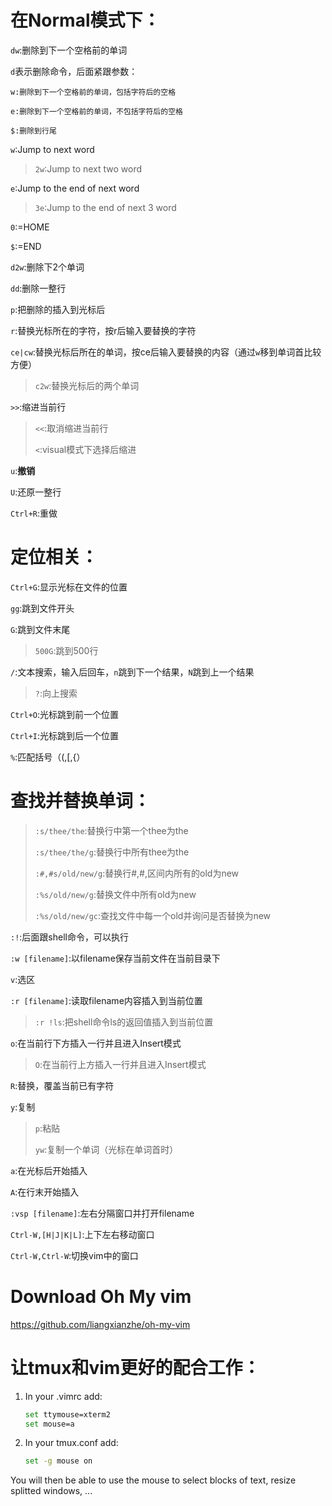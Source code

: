 # 在Normal模式下：

`dw`:删除到下一个空格前的单词

`d`表示删除命令，后面紧跟参数：

    w:删除到下一个空格前的单词，包括字符后的空格

    e:删除到下一个空格前的单词，不包括字符后的空格

    $:删除到行尾

`w`:Jump to next word

> `2w`:Jump to next two word

`e`:Jump to the end of next word

> `3e`:Jump to the end of next 3 word

`0`:=HOME

`$`:=END

`d2w`:删除下2个单词

`dd`:删除一整行

`p`:把删除的插入到光标后

`r`:替换光标所在的字符，按r后输入要替换的字符

`ce|cw`:替换光标后所在的单词，按ce后输入要替换的内容（通过`w`移到单词首比较方便）

> `c2w`:替换光标后的两个单词

`>>`:缩进当前行

> `<<`:取消缩进当前行
>
> `<`:visual模式下选择后缩进

`u`:**撤销**

`U`:还原一整行

`Ctrl+R`:重做

# 定位相关：

`Ctrl+G`:显示光标在文件的位置

`gg`:跳到文件开头

`G`:跳到文件末尾

> `500G`:跳到500行

`/`:文本搜索，输入后回车，`n`跳到下一个结果，`N`跳到上一个结果  

> `?`:向上搜索

`Ctrl+O`:光标跳到前一个位置

`Ctrl+I`:光标跳到后一个位置

`%`:匹配括号（(,[,{）

# 查找并替换单词：

> `:s/thee/the`:替换行中第一个thee为the
>
> `:s/thee/the/g`:替换行中所有thee为the
>
> `:#,#s/old/new/g`:替换行#,#,区间内所有的old为new
>
> `:%s/old/new/g`:替换文件中所有old为new
>
> `:%s/old/new/gc`:查找文件中每一个old并询问是否替换为new
>
`:!`:后面跟shell命令，可以执行

`:w [filename]`:以filename保存当前文件在当前目录下

`v`:选区

`:r [filename]`:读取filename内容插入到当前位置

> `:r !ls`:把shell命令ls的返回值插入到当前位置

`o`:在当前行下方插入一行并且进入Insert模式

> `O`:在当前行上方插入一行并且进入Insert模式

`R`:替换，覆盖当前已有字符

`y`:复制

> `p`:粘贴
>
> `yw`:复制一个单词（光标在单词首时）

`a`:在光标后开始插入

`A`:在行末开始插入

`:vsp [filename]`:左右分隔窗口并打开filename

`Ctrl-W,[H|J|K|L]`:上下左右移动窗口

`Ctrl-W,Ctrl-W`:切换vim中的窗口

# Download Oh My vim
https://github.com/liangxianzhe/oh-my-vim

# 让tmux和vim更好的配合工作：

1. In your .vimrc add:
    ```bash
    set ttymouse=xterm2
    set mouse=a
    ```
2. In your tmux.conf add:
    ```bash
    set -g mouse on
    ```
You will then be able to use the mouse to select blocks of text, resize splitted windows, ...